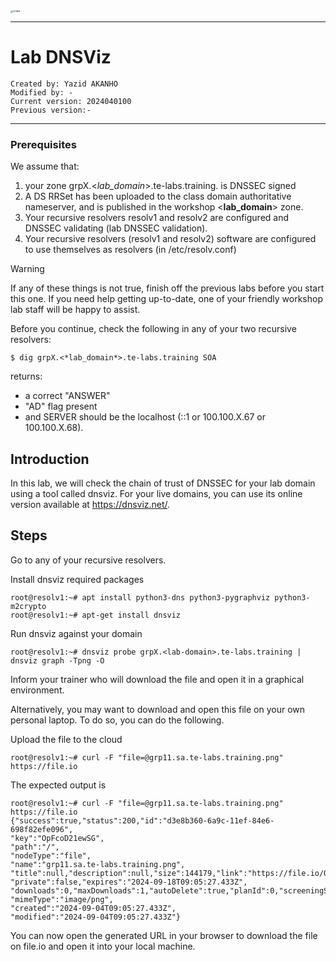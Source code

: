 
<img src="https://github.com/yakanho/training/assets/54844453/321060e5-fc84-40f7-8caa-846d0a68494b" alt="ICANN" style="zoom:25%;" />

------

# Lab DNSViz

```
Created by: Yazid AKANHO
Modified by: -
Current version: 2024040100
Previous version:-
```
------
### Prerequisites

We assume that:

1. your zone grpX.<*lab_domain*>.te-labs.training. is DNSSEC signed 
2. A DS RRSet has been uploaded to the class domain authoritative nameserver, and is published in the workshop <**lab_domain**> zone.
3. Your recursive resolvers resolv1 and resolv2 are configured and DNSSEC validating (lab DNSSEC validation).
4. Your recursive resolvers (resolv1 and resolv2) software are configured to use themselves as resolvers (in /etc/resolv.conf)

> [!WARNING]
>
> If any of these things is not true, finish off the previous labs before you start this one. If you need help getting up-to-date, one of your friendly workshop lab staff will be happy to assist.



Before you continue, check the following in any of your two recursive resolvers:

```
$ dig grpX.<*lab_domain*>.te-labs.training SOA
```
returns:

- a correct "ANSWER"
- "AD" flag present 
- and SERVER should be the localhost (::1 or 100.100.X.67 or 100.100.X.68).



## Introduction

In this lab, we will check the chain of trust of DNSSEC for your lab domain using a tool called dnsviz. For your live domains, you can use its online version available at https://dnsviz.net/.



## Steps

Go to any of your recursive resolvers.

Install dnsviz required packages

```
root@resolv1:~# apt install python3-dns python3-pygraphviz python3-m2crypto
root@resolv1:~# apt-get install dnsviz
```

Run dnsviz against your domain

```
root@resolv1:~# dnsviz probe grpX.<lab-domain>.te-labs.training | dnsviz graph -Tpng -O
```

Inform your trainer who will download the file and open it in a graphical environment.

Alternatively, you may want to download and open this file on your own personal laptop. To do so, you can do the following.

Upload the file to the cloud 

```
root@resolv1:~# curl -F "file=@grp11.sa.te-labs.training.png" https://file.io
```

The expected output is 

```
root@resolv1:~# curl -F "file=@grp11.sa.te-labs.training.png" https://file.io
{"success":true,"status":200,"id":"d3e8b360-6a9c-11ef-84e6-698f82efe096",
"key":"OpFcoD21ewSG",
"path":"/",
"nodeType":"file",
"name":"grp11.sa.te-labs.training.png",
"title":null,"description":null,"size":144179,"link":"https://file.io/OpFcoD21ewSG",
"private":false,"expires":"2024-09-18T09:05:27.433Z",
"downloads":0,"maxDownloads":1,"autoDelete":true,"planId":0,"screeningStatus":"pending",
"mimeType":"image/png",
"created":"2024-09-04T09:05:27.433Z",
"modified":"2024-09-04T09:05:27.433Z"}
```

You can now open the generated URL in your browser to download the file on file.io and open it into your local machine.
